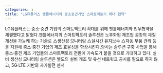 ```yaml
---
categories: i
title: "LG유플러스 젠틀에너지와 중소중견기업 스마트팩토리 확대 협약"
---
```

LG유플러스는 중소·중견 기업의 스마트팩토리 확대를 위해 젠틀에너지와 업무협약을 체결했다고 밝혔다.젠틀에너지의 스마트팩토리 솔루션은 노후화된 제조업 공장의 체질 개선을 가능케 하는 기술로 △생산성 모니터링 △실시간 유지보수 △자동 부품 관리 등을 지원해 중소·중견 기업의 제조 효율성을 향상시킨다.양사는 솔루션 구축 사업을 통해 중소·중견 제조 기업들의 스마트팩토리 전환에 가속도가 붙을 것으로 기대하고 있다. 설비 생산성 모니터링 솔루션은 별도의 설비 개조 및 유선 네트워크 공사를 필요로 하지 않고, 5G·LTE 기반의 자가발전 센서